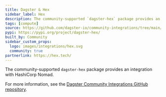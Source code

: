 ```yaml
---
title: Dagster & Hex
sidebar_label: Hex
description: The community-supported `dagster-hex` package provides an integration with Hex.
tags: [compute]
source: https://github.com/dagster-io/community-integrations/tree/main/libraries/dagster-hex
pypi: https://pypi.org/project/dagster-hex/
built_by: Community
sidebar_custom_props:
  logo: images/integrations/hex.svg
  community: true
partnerlink: https://hex.tech/
---
```


The community-supported `dagster-hex` package provides an integration with HashiCorp Nomad.

For more information, see the [Dagster Community Integrations GitHub repository](https://github.com/dagster-io/community-integrations/tree/main/libraries/dagster-hex).
